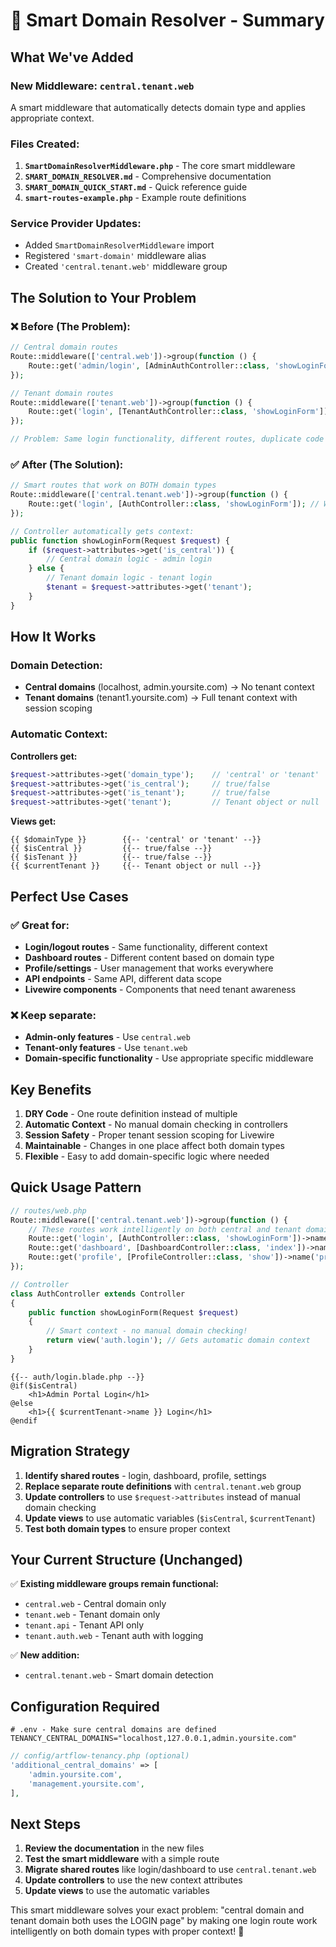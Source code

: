 # 🎯 Smart Domain Resolver - Summary

## What We've Added

### New Middleware: `central.tenant.web`
A smart middleware that automatically detects domain type and applies appropriate context.

### Files Created:
1. **`SmartDomainResolverMiddleware.php`** - The core smart middleware
2. **`SMART_DOMAIN_RESOLVER.md`** - Comprehensive documentation  
3. **`SMART_DOMAIN_QUICK_START.md`** - Quick reference guide
4. **`smart-routes-example.php`** - Example route definitions

### Service Provider Updates:
- Added `SmartDomainResolverMiddleware` import
- Registered `'smart-domain'` middleware alias
- Created `'central.tenant.web'` middleware group

## The Solution to Your Problem

### ❌ Before (The Problem):
```php
// Central domain routes
Route::middleware(['central.web'])->group(function () {
    Route::get('admin/login', [AdminAuthController::class, 'showLoginForm']);
});

// Tenant domain routes  
Route::middleware(['tenant.web'])->group(function () {
    Route::get('login', [TenantAuthController::class, 'showLoginForm']); 
});

// Problem: Same login functionality, different routes, duplicate code
```

### ✅ After (The Solution):
```php
// Smart routes that work on BOTH domain types
Route::middleware(['central.tenant.web'])->group(function () {
    Route::get('login', [AuthController::class, 'showLoginForm']); // Works everywhere!
});

// Controller automatically gets context:
public function showLoginForm(Request $request) {
    if ($request->attributes->get('is_central')) {
        // Central domain logic - admin login
    } else {  
        // Tenant domain logic - tenant login
        $tenant = $request->attributes->get('tenant');
    }
}
```

## How It Works

### Domain Detection:
- **Central domains** (localhost, admin.yoursite.com) → No tenant context
- **Tenant domains** (tenant1.yoursite.com) → Full tenant context with session scoping

### Automatic Context:
**Controllers get:**
```php
$request->attributes->get('domain_type');    // 'central' or 'tenant'
$request->attributes->get('is_central');     // true/false
$request->attributes->get('is_tenant');      // true/false
$request->attributes->get('tenant');         // Tenant object or null
```

**Views get:**
```blade
{{ $domainType }}        {{-- 'central' or 'tenant' --}}
{{ $isCentral }}         {{-- true/false --}}
{{ $isTenant }}          {{-- true/false --}}
{{ $currentTenant }}     {{-- Tenant object or null --}}
```

## Perfect Use Cases

### ✅ Great for:
- **Login/logout routes** - Same functionality, different context
- **Dashboard routes** - Different content based on domain type
- **Profile/settings** - User management that works everywhere
- **API endpoints** - Same API, different data scope
- **Livewire components** - Components that need tenant awareness

### ❌ Keep separate:
- **Admin-only features** - Use `central.web` 
- **Tenant-only features** - Use `tenant.web`
- **Domain-specific functionality** - Use appropriate specific middleware

## Key Benefits

1. **DRY Code** - One route definition instead of multiple
2. **Automatic Context** - No manual domain checking in controllers
3. **Session Safety** - Proper tenant session scoping for Livewire
4. **Maintainable** - Changes in one place affect both domain types
5. **Flexible** - Easy to add domain-specific logic where needed

## Quick Usage Pattern

```php
// routes/web.php
Route::middleware(['central.tenant.web'])->group(function () {
    // These routes work intelligently on both central and tenant domains
    Route::get('login', [AuthController::class, 'showLoginForm'])->name('login');
    Route::get('dashboard', [DashboardController::class, 'index'])->name('dashboard');
    Route::get('profile', [ProfileController::class, 'show'])->name('profile');
});
```

```php
// Controller
class AuthController extends Controller
{
    public function showLoginForm(Request $request)
    {
        // Smart context - no manual domain checking!
        return view('auth.login'); // Gets automatic domain context
    }
}
```

```blade
{{-- auth/login.blade.php --}}
@if($isCentral)
    <h1>Admin Portal Login</h1>
@else
    <h1>{{ $currentTenant->name }} Login</h1>
@endif
```

## Migration Strategy

1. **Identify shared routes** - login, dashboard, profile, settings
2. **Replace separate route definitions** with `central.tenant.web` group
3. **Update controllers** to use `$request->attributes` instead of manual domain checking
4. **Update views** to use automatic variables (`$isCentral`, `$currentTenant`)
5. **Test both domain types** to ensure proper context

## Your Current Structure (Unchanged)

✅ **Existing middleware groups remain functional:**
- `central.web` - Central domain only
- `tenant.web` - Tenant domain only  
- `tenant.api` - Tenant API only
- `tenant.auth.web` - Tenant auth with logging

✅ **New addition:**
- `central.tenant.web` - Smart domain detection

## Configuration Required

```env
# .env - Make sure central domains are defined
TENANCY_CENTRAL_DOMAINS="localhost,127.0.0.1,admin.yoursite.com"
```

```php
// config/artflow-tenancy.php (optional)
'additional_central_domains' => [
    'admin.yoursite.com',
    'management.yoursite.com',
],
```

## Next Steps

1. **Review the documentation** in the new files
2. **Test the smart middleware** with a simple route
3. **Migrate shared routes** like login/dashboard to use `central.tenant.web`
4. **Update controllers** to use the new context attributes
5. **Update views** to use the automatic variables

This smart middleware solves your exact problem: "central domain and tenant domain both uses the LOGIN page" by making one login route work intelligently on both domain types with proper context! 🎉
